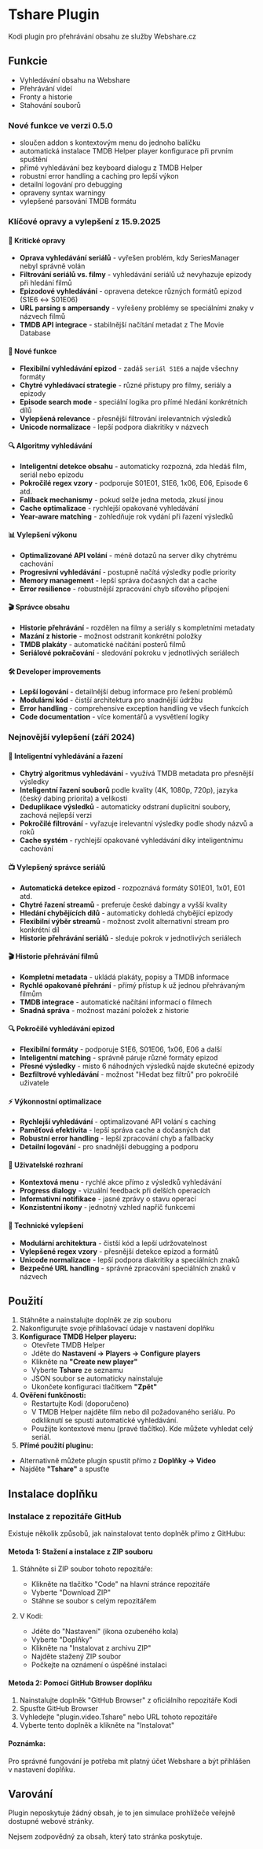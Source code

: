 # Tshare Plugin

Kodi plugin pro přehrávání obsahu ze služby Webshare.cz

## Funkcie

- Vyhledávání obsahu na Webshare
- Přehrávání videí
- Fronty a historie
- Stahování souborů

### Nové funkce ve verzi 0.5.0
- sloučen addon s kontextovým menu do jednoho balíčku
- automatická instalace TMDB Helper player konfigurace při prvním spuštění
- přímé vyhledávání bez keyboard dialogu z TMDB Helper
- robustní error handling a caching pro lepší výkon
- detailní logování pro debugging
- opraveny syntax warningy
- vylepšené parsování TMDB formátu

### Klíčové opravy a vylepšení z 15.9.2025

#### 🐛 **Kritické opravy**
- **Oprava vyhledávání seriálů** - vyřešen problém, kdy SeriesManager nebyl správně volán
- **Filtrování seriálů vs. filmy** - vyhledávání seriálů už nevyhazuje epizody při hledání filmů
- **Epizodové vyhledávání** - opravena detekce různých formátů epizod (S1E6 ↔ S01E06)
- **URL parsing s ampersandy** - vyřešeny problémy se speciálními znaky v názvech filmů
- **TMDB API integrace** - stabilnější načítání metadat z The Movie Database

#### 🎯 **Nové funkce**
- **Flexibilní vyhledávání epizod** - zadáš `seriál S1E6` a najde všechny formáty
- **Chytré vyhledávací strategie** - různé přístupy pro filmy, seriály a epizody
- **Episode search mode** - speciální logika pro přímé hledání konkrétních dílů
- **Vylepšená relevance** - přesnější filtrování irelevantních výsledků
- **Unicode normalizace** - lepší podpora diakritiky v názvech

#### 🔍 **Algoritmy vyhledávání**
- **Inteligentní detekce obsahu** - automaticky rozpozná, zda hledáš film, seriál nebo epizodu
- **Pokročilé regex vzory** - podporuje S01E01, S1E6, 1x06, E06, Episode 6 atd.
- **Fallback mechanismy** - pokud selže jedna metoda, zkusí jinou
- **Cache optimalizace** - rychlejší opakované vyhledávání
- **Year-aware matching** - zohledňuje rok vydání při řazení výsledků

#### 📊 **Vylepšení výkonu**
- **Optimalizované API volání** - méně dotazů na server díky chytrému cachování
- **Progresivní vyhledávání** - postupně načítá výsledky podle priority
- **Memory management** - lepší správa dočasných dat a cache
- **Error resilience** - robustnější zpracování chyb síťového připojení

#### 🎬 **Správce obsahu**
- **Historie přehrávání** - rozdělen na filmy a seriály s kompletními metadaty
- **Mazání z historie** - možnost odstranit konkrétní položky
- **TMDB plakáty** - automatické načítání posterů filmů
- **Seriálové pokračování** - sledování pokroku v jednotlivých seriálech

#### 🛠️ **Developer improvements**
- **Lepší logování** - detailnější debug informace pro řešení problémů
- **Modulární kód** - čistší architektura pro snadnější údržbu
- **Error handling** - comprehensive exception handling ve všech funkcích
- **Code documentation** - více komentářů a vysvětlení logiky

### Nejnovější vylepšení (září 2024)

#### 🎯 **Inteligentní vyhledávání a řazení**
- **Chytrý algoritmus vyhledávání** - využívá TMDB metadata pro přesnější výsledky
- **Inteligentní řazení souborů** podle kvality (4K, 1080p, 720p), jazyka (český dabing priorita) a velikosti
- **Deduplikace výsledků** - automaticky odstraní duplicitní soubory, zachová nejlepší verzi
- **Pokročilé filtrování** - vyřazuje irelevantní výsledky podle shody názvů a roků
- **Cache systém** - rychlejší opakované vyhledávání díky inteligentnímu cachování

#### 📺 **Vylepšený správce seriálů**
- **Automatická detekce epizod** - rozpoznává formáty S01E01, 1x01, E01 atd.
- **Chytré řazení streamů** - preferuje české dabingy a vyšší kvality
- **Hledání chybějících dílů** - automaticky dohledá chybějící epizody
- **Flexibilní výběr streamů** - možnost zvolit alternativní stream pro konkrétní díl
- **Historie přehrávání seriálů** - sleduje pokrok v jednotlivých seriálech

#### 🎬 **Historie přehrávání filmů**
- **Kompletní metadata** - ukládá plakáty, popisy a TMDB informace
- **Rychlé opakované přehrání** - přímý přístup k už jednou přehrávaným filmům
- **TMDB integrace** - automatické načítání informací o filmech
- **Snadná správa** - možnost mazání položek z historie

#### 🔍 **Pokročilé vyhledávání epizod**
- **Flexibilní formáty** - podporuje S1E6, S01E06, 1x06, E06 a další
- **Inteligentní matching** - správně páruje různé formáty epizod
- **Přesné výsledky** - místo 6 náhodných výsledků najde skutečné epizody
- **Bezfiltrové vyhledávání** - možnost "Hledat bez filtrů" pro pokročilé uživatele

#### ⚡ **Výkonnostní optimalizace**
- **Rychlejší vyhledávání** - optimalizované API volání s caching
- **Paměťová efektivita** - lepší správa cache a dočasných dat
- **Robustní error handling** - lepší zpracování chyb a fallbacky
- **Detailní logování** - pro snadnější debugging a podporu

#### 🎨 **Uživatelské rozhraní**
- **Kontextová menu** - rychlé akce přímo z výsledků vyhledávání
- **Progress dialogy** - vizuální feedback při delších operacích
- **Informativní notifikace** - jasné zprávy o stavu operací
- **Konzistentní ikony** - jednotný vzhled napříč funkcemi

#### 🔧 **Technické vylepšení**
- **Modulární architektura** - čistší kód a lepší udržovatelnost
- **Vylepšené regex vzory** - přesnější detekce epizod a formátů
- **Unicode normalizace** - lepší podpora diakritiky a speciálních znaků
- **Bezpečné URL handling** - správné zpracování speciálních znaků v názvech

## Použití

1. Stáhněte a nainstalujte doplněk ze zip souboru
2. Nakonfigurujte svoje přihlašovací údaje v nastavení doplňku
3. **Konfigurace TMDB Helper playeru:**
   - Otevřete TMDB Helper
   - Jděte do **Nastavení → Players → Configure players**
   - Klikněte na **"Create new player"**
   - Vyberte **Tshare** ze seznamu
   - JSON soubor se automaticky nainstaluje
   - Ukončete konfiguraci tlačítkem **"Zpět"**
4. **Ověření funkčnosti:**
   - Restartujte Kodi (doporučeno)
   - V TMDB Helper najděte film nebo díl požadovaného seriálu. Po odkliknutí se spustí automatické vyhledávání.
   - Použijte kontextové menu (pravé tlačítko). Kde můžete vyhledat celý seriál.
  5. **Přímé použití pluginu:**
   - Alternativně můžete plugin spustit přímo z **Doplňky → Video**
   - Najděte **"Tshare"** a spusťte

## Instalace doplňku

### Instalace z repozitáře GitHub

Existuje několik způsobů, jak nainstalovat tento doplněk přímo z GitHubu:

#### Metoda 1: Stažení a instalace z ZIP souboru

1. Stáhněte si ZIP soubor tohoto repozitáře:

   - Klikněte na tlačítko "Code" na hlavní stránce repozitáře
   - Vyberte "Download ZIP"
   - Stáhne se soubor s celým repozitářem
     
2. V Kodi:
   
   - Jděte do "Nastavení" (ikona ozubeného kola)
   - Vyberte "Doplňky"
   - Klikněte na "Instalovat z archivu ZIP"
   - Najděte stažený ZIP soubor
   - Počkejte na oznámení o úspěšné instalaci

#### Metoda 2: Pomocí GitHub Browser doplňku

1. Nainstalujte doplněk "GitHub Browser" z oficiálního repozitáře Kodi
2. Spusťte GitHub Browser
3. Vyhledejte "plugin.video.Tshare" nebo URL tohoto repozitáře
4. Vyberte tento doplněk a klikněte na "Instalovat"

#### Poznámka:

Pro správné fungování je potřeba mít platný účet Webshare a být přihlášen v nastavení doplňku.

## Varování

Plugin neposkytuje žádný obsah, je to jen simulace prohlížeče veřejně dostupné webové stránky.

Nejsem zodpovědný za obsah, který tato stránka poskytuje.
